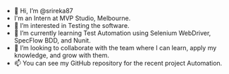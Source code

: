 - 👋 Hi, I’m @srireka87
-  I'm  an Intern at MVP Studio, Melbourne.
- 👀 I’m interested in Testing the software.
- 🌱 I’m currently learning Test Automation using Selenium WebDriver, SpecFlow BDD, and Nunit.
- 💞️ I’m looking to collaborate with the team  where I can learn, apply my knowledge,  and grow with them.
- 📫 You can see my GitHub repository for the recent project Automation.

<!---
srireka87/srireka87 is a ✨ special ✨ repository because its `README.md` (this file) appears on your GitHub profile.
You can click the Preview link to take a look at your changes.
--->
